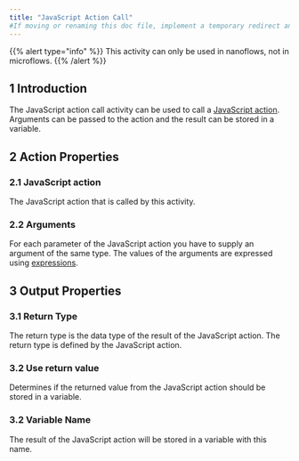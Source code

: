 ```yaml
---
title: "JavaScript Action Call"
#If moving or renaming this doc file, implement a temporary redirect and let the respective team know they should update the URL in the product. See Mapping to Products for more details.
---
```


{{% alert type="info" %}}
This activity can only be used in nanoflows, not in microflows.
{{% /alert %}}

## 1 Introduction

The JavaScript action call activity can be used to call a [JavaScript action](javascript-actions). Arguments can be passed to the action and the result can be stored in a variable.

## 2 Action Properties

### 2.1 JavaScript action

The JavaScript action that is called by this activity.

### 2.2 Arguments

For each parameter of the JavaScript action you have to supply an argument of the same type. The values of the arguments are expressed using [expressions](expressions).

## 3 Output Properties

### 3.1 Return Type

The return type is the data type of the result of the JavaScript action. The return type is defined by the JavaScript action.

### 3.2 Use return value

Determines if the returned value from the JavaScript action should be stored in a variable.

### 3.2 Variable Name

The result of the JavaScript action will be stored in a variable with this name.
